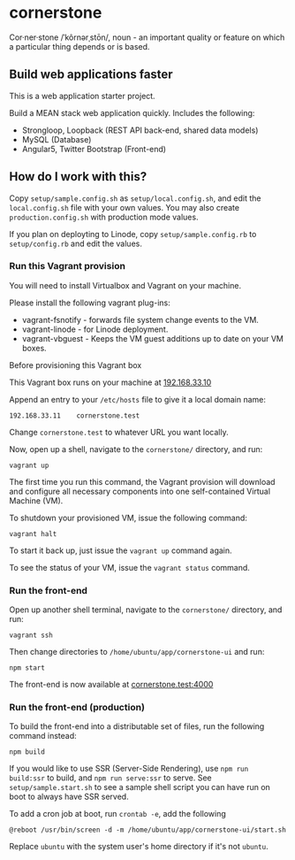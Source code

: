 # cornerstone
Cor·ner·stone /ˈkôrnərˌstōn/, noun - an important quality or feature on which a particular thing depends or is based.


## Build web applications faster

This is a web application starter project.

Build a MEAN stack web application quickly. Includes the following:

 * Strongloop, Loopback (REST API back-end, shared data models)
 * MySQL (Database)
 * Angular5, Twitter Bootstrap (Front-end)

## How do I work with this?

Copy `setup/sample.config.sh` as `setup/local.config.sh`, and edit the `local.config.sh` file with your own values. You may also create `production.config.sh` with production mode values.

If you plan on deployting to Linode, copy `setup/sample.config.rb` to `setup/config.rb` and edit the values.

### Run this Vagrant provision

You will need to install Virtualbox and Vagrant on your machine.

Please install the following vagrant plug-ins:

 * vagrant-fsnotify - forwards file system change events to the VM.
 * vagrant-linode - for Linode deployment.
 * vagrant-vbguest - Keeps the VM guest additions up to date on your VM boxes.

Before provisioning this Vagrant box

This Vagrant box runs on your machine at [192.168.33.10](192.168.33.10)

Append an entry to your `/etc/hosts` file to give it a local domain name:

```
192.168.33.11    cornerstone.test
```

Change `cornerstone.test` to whatever URL you want locally.

Now, open up a shell, navigate to the `cornerstone/` directory, and run:

```
vagrant up
```

The first time you run this command, the Vagrant provision will download and configure all necessary components into one self-contained Virtual Machine (VM).

To shutdown your provisioned VM, issue the following command:

```
vagrant halt
```

To start it back up, just issue the `vagrant up` command again.

To see the status of your VM, issue the `vagrant status` command.

### Run the front-end

Open up another shell terminal, navigate to the `cornerstone/` directory, and run:

```
vagrant ssh
```

Then change directories to `/home/ubuntu/app/cornerstone-ui` and run:

```
npm start
```

The front-end is now available at [cornerstone.test:4000](cornerstone.test:4200)


### Run the front-end (production)

To build the front-end into a distributable set of files, run the following command instead:

```
npm build
```

If you would like to use SSR (Server-Side Rendering), use `npm run build:ssr` to build, and `npm run serve:ssr` to serve. See `setup/sample.start.sh` to see a sample shell script you can have run on boot to always have SSR served.

To add a cron job at boot, run `crontab -e`, add the following

```
@reboot /usr/bin/screen -d -m /home/ubuntu/app/cornerstone-ui/start.sh
```

Replace `ubuntu` with the system user's home directory if it's not `ubuntu`.